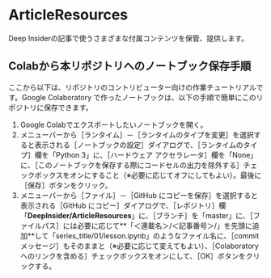 # ArticleResources
Deep Insiderの記事で使うさまざまな付属コンテンツを保管、提供します。

## Colabから本リポジトリへのノートブック保存手順

ここから以下は、リポジトリのコントリビューター向けの作業チュートリアルです。Google Colaboratory で作ったノートブックは、以下の手順で簡単にこのリポジトリに保存できます。

1. Google Colabでエクスポートしたいノートブックを開く。
2. メニューバーから［ランタイム］－［ランタイムのタイプを変更］を選択すると表示される［ノートブックの設定］ダイアログで、［ランタイムのタイプ］欄を「Python 3」に、［ハードウェア アクセラレータ］欄を「None」に、［このノートブックを保存する際にコードセルの出力を除外する］チェックボックスをオンにすること（※必要に応じてオフにしてもよい）。最後に［保存］ボタンをクリック。
3. メニューバーから［ファイル］－［GitHub にコピーを保存］を選択すると表示される［GitHub にコピー］ダイアログで、［レポジトリ］欄「**DeepInsider/ArticleResources**」に、［ブランチ］を「master」に、［ファイルパス］には必要に応じて**「＜連載名＞/＜記事番号＞/」を先頭に追加**して「series_title/01/lesson.ipynb」のようなファイル名に、［commit メッセージ］もそのままと（※必要に応じて変えてもよい）、［Colaboratory へのリンクを含める］チェックボックスをオンにして、［OK］ボタンをクリックする。
